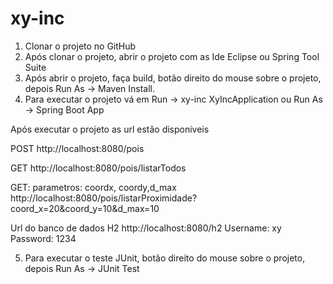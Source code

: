 # xy-inc
1) Clonar o projeto no GitHub
2) Após clonar o projeto, abrir o projeto com as Ide Eclipse ou Spring Tool Suite
3) Após abrir o projeto, faça build, botão direito do mouse sobre o projeto, depois Run As -> Maven Install.
4) Para executar o projeto vá em Run -> xy-inc XyIncApplication ou Run As -> Spring Boot App

Após executar o projeto as url estão disponiveis

POST
http://localhost:8080/pois

GET
http://localhost:8080/pois/listarTodos

GET: parametros: coordx, coordy,d_max
http://localhost:8080/pois/listarProximidade?coord_x=20&coord_y=10&d_max=10

Url do banco de dados H2
http://localhost:8080/h2
Username: xy
Password: 1234

5) Para executar o teste JUnit, botão direito do mouse sobre o projeto, depois Run As -> JUnit Test


